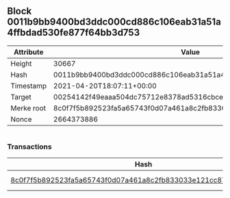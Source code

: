 ## Block 0011b9bb9400bd3ddc000cd886c106eab31a51a4ffbdad530fe877f64bb3d753

Attribute | Value
--- | ---
Height | 30667
Hash | 0011b9bb9400bd3ddc000cd886c106eab31a51a4ffbdad530fe877f64bb3d753
Timestamp | 2021-04-20T18:07:11+00:00
Target | 00254142f49eaaa504dc75712e8378ad5316cbcead634704b3734b6271167cc4
Merke root | 8c0f7f5b892523fa5a65743f0d07a461a8c2fb833033e121cc8718015c3f8bb6
Nonce | 2664373886

```

```

### Transactions

Hash | Amount
--- | ---
[8c0f7f5b892523fa5a65743f0d07a461a8c2fb833033e121cc8718015c3f8bb6](8c0f7f5b892523fa5a65743f0d07a461a8c2fb833033e121cc8718015c3f8bb6.md) | 10.00000000 SKEPTI 
